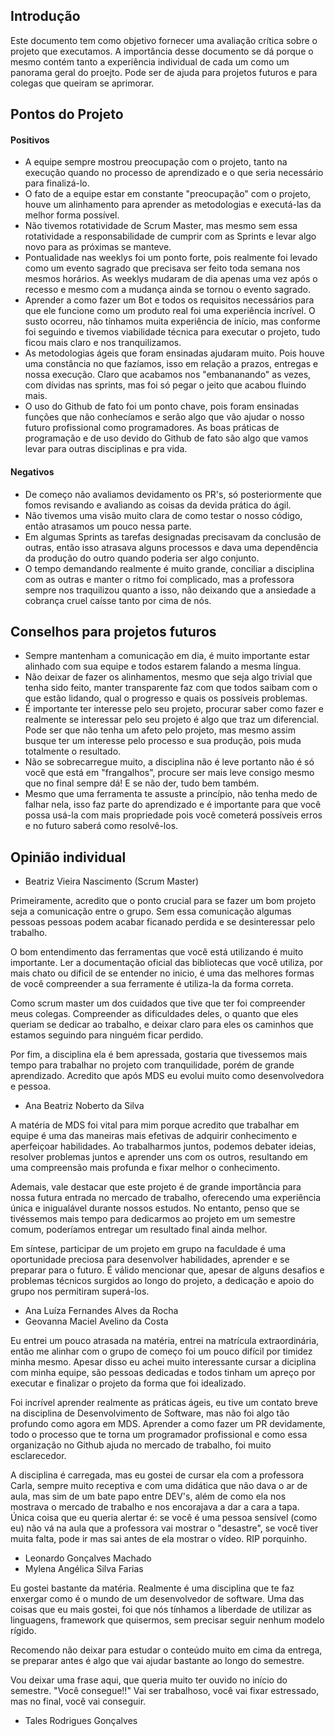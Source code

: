 ## Introdução
  Este documento tem como objetivo fornecer uma avaliação crítica sobre o projeto que executamos. A importância desse documento se dá porque o mesmo contém tanto a experiência individual de cada um como um panorama geral do proejto.
  Pode ser de ajuda para projetos futuros e para colegas que queiram se aprimorar.

## Pontos do Projeto

#### Positivos
- A equipe sempre mostrou preocupação com o projeto, tanto na execução quando no processo de aprendizado e o que seria necessário para finalizá-lo.
- O fato de a equipe estar em constante "preocupação" com o projeto, houve um alinhamento para aprender as metodologias e executá-las da melhor forma possível. 
- Não tivemos rotatividade de Scrum Master, mas mesmo sem essa rotatividade a responsabilidade de cumprir com as Sprints e levar algo novo para as próximas se manteve.
- Pontualidade nas weeklys foi um ponto forte, pois realmente foi levado como um evento sagrado que precisava ser feito toda semana nos mesmos horários. As weeklys mudaram de dia apenas uma vez após o recesso e mesmo com a mudança ainda se tornou o evento sagrado.
- Aprender a como fazer um Bot e todos os requisitos necessários para que ele funcione como um produto real foi uma experiência incrível. O susto ocorreu, não tínhamos muita experiência de início, mas conforme foi seguindo e tivemos viabilidade técnica para executar o projeto, tudo ficou mais claro e nos tranquilizamos.
- As metodologias ágeis que foram ensinadas ajudaram muito. Pois houve uma constância no que fazíamos, isso em relação a prazos, entregas e nossa execução. Claro que acabamos nos "embananando" as vezes, com dívidas nas sprints, mas foi só pegar o jeito que acabou fluindo mais.
- O uso do Github de fato foi um ponto chave, pois foram ensinadas funções que não conhecíamos e serão algo que vão ajudar o nosso futuro profissional como programadores. As boas práticas de programação e de uso devido do Github de fato são algo que vamos levar para outras disciplinas e pra vida.


#### Negativos
- De começo não avaliamos devidamento os PR's, só posteriormente que fomos revisando e avaliando as coisas da devida prática do ágil.
- Não tivemos uma visão muito clara de como testar o nosso código, então atrasamos um pouco nessa parte.
- Em algumas Sprints as tarefas designadas precisavam da conclusão de outras, então isso atrasava alguns processos e dava uma dependência da produção do outro quando poderia ser algo conjunto.
- O tempo demandando realmente é muito grande, conciliar a disciplina com as outras e manter o ritmo foi complicado, mas a professora sempre nos traquilizou quanto a isso, não deixando que a ansiedade a cobrança cruel caísse tanto por cima de nós.


## Conselhos para projetos futuros
- Sempre mantenham a comunicação em dia, é muito importante estar alinhado com sua equipe e todos estarem falando a mesma língua.
- Não deixar de fazer os alinhamentos, mesmo que seja algo trivial que tenha sido feito, manter transparente faz com que todos saibam com o que estão lidando, qual o progresso e quais os possíveis problemas.
- É importante ter interesse pelo seu projeto, procurar saber como fazer e realmente se interessar pelo seu projeto é algo que traz um diferencial. Pode ser que não tenha um afeto pelo projeto, mas mesmo assim busque ter um interesse pelo processo e sua produção, pois muda totalmente o resultado.
- Não se sobrecarregue muito, a disciplina não é leve portanto não é só você que está em "frangalhos", procure ser mais leve consigo mesmo que no final sempre dá! E se não der, tudo bem também.
- Mesmo que uma ferramenta te assuste a princípio, não tenha medo de falhar nela, isso faz parte do aprendizado e é importante para que você possa usá-la com mais propriedade pois você cometerá possíveis erros e no futuro saberá como resolvê-los.


## Opinião individual

- Beatriz Vieira Nascimento (Scrum Master)

Primeiramente, acredito que o ponto crucial para se fazer um bom projeto seja a comunicação entre o grupo. Sem essa comunicação algumas pessoas pessoas podem acabar ficanado perdida e se desinteressar pelo trabalho.

O bom entendimento das ferramentas que você está utilizando é muito importante. Ler a documentação oficial das bibliotecas que você utiliza, por mais chato ou dificil de se entender no inicio, é uma das melhores formas de você compreender a sua ferramente é utiliza-la da forma correta.

Como scrum master um dos cuidados que tive que ter foi compreender meus colegas. Compreender as dificuldades deles, o quanto que eles queriam se dedicar ao trabalho, e deixar claro para eles os caminhos que estamos seguindo para ninguém ficar perdido.

Por fim, a disciplina ela é bem apressada, gostaria que tivessemos mais tempo para trabalhar no projeto com tranquilidade, porém de grande aprendizado. Acredito que após MDS eu evolui muito como desenvolvedora e pessoa.

- Ana Beatriz Noberto da Silva

A matéria de MDS foi vital para mim porque acredito que trabalhar em equipe é uma das maneiras mais efetivas de adquirir conhecimento e aperfeiçoar habilidades. Ao trabalharmos juntos, podemos debater ideias, resolver problemas juntos e aprender uns com os outros, resultando em uma compreensão mais profunda e fixar melhor o conhecimento.

Ademais, vale destacar que este projeto é de grande importância para nossa futura entrada no mercado de trabalho, oferecendo uma experiência única e inigualável durante nossos estudos. No entanto, penso que se tivéssemos mais tempo para dedicarmos ao projeto em um semestre comum, poderíamos entregar um resultado final ainda melhor.

Em síntese, participar de um projeto em grupo na faculdade é uma oportunidade preciosa para desenvolver habilidades, aprender e se preparar para o futuro. É válido mencionar que, apesar de alguns desafios e problemas técnicos surgidos ao longo do projeto, a dedicação e apoio do grupo nos permitiram superá-los.

- Ana Luíza Fernandes Alves da Rocha
- Geovanna Maciel Avelino da Costa

Eu entrei um pouco atrasada na matéria, entrei na matrícula extraordinária, então me alinhar com o grupo de começo foi um pouco difícil por timidez minha mesmo. Apesar disso eu achei muito interessante cursar a diciplina com minha equipe, são pessoas dedicadas e todos tinham um apreço por executar e finalizar o projeto da forma que foi idealizado.

Foi incrível aprender realmente as práticas ágeis, eu tive um contato breve na disciplina de Desenvolvimento de Software, mas não foi algo tão profundo como agora em MDS. 
Aprender a como fazer um PR devidamente, todo o processo que te torna um programador profissional e como essa organização no Github ajuda no mercado de trabalho, foi muito esclarecedor.

A disciplina é carregada, mas eu gostei de cursar ela com a professora Carla, sempre muito receptiva e com uma didática que não dava o ar de aula, mas sim de um bate papo entre DEV's, além de como ela nos mostrava o mercado de trabalho e nos encorajava a dar a cara a tapa. Única coisa que eu queria alertar é: se você é uma pessoa sensível (como eu) não vá na aula que a professora vai mostrar o "desastre", se você tiver muita falta, pode ir mas sai antes de ela mostrar o vídeo. RIP porquinho.


- Leonardo Gonçalves Machado
- Mylena Angélica Silva Farias	

Eu gostei bastante da matéria. Realmente é uma disciplina que te faz enxergar como é o mundo de um desenvolvedor de software. Uma das coisas que eu mais gostei, foi que nós tínhamos a liberdade de utilizar as linguagens, framework que quisermos, sem precisar seguir nenhum modelo rígido.   

Recomendo não deixar para estudar o conteúdo muito em cima da entrega, se preparar antes é algo que vai ajudar bastante ao longo do semestre.  

Vou deixar uma frase aqui, que queria muito ter ouvido no início do semestre. "Você consegue!!" Vai ser trabalhoso, você vai fixar estressado, mas no final, você vai conseguir. 
- Tales Rodrigues Gonçalves	

